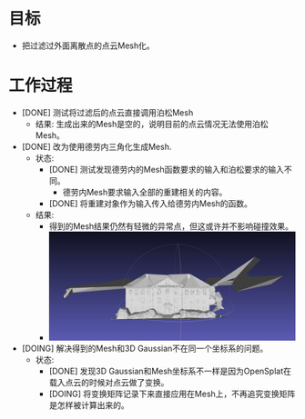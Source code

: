 # 目标
- 把过滤过外面离散点的点云Mesh化。

# 工作过程
- [DONE] 测试将过滤后的点云直接调用泊松Mesh
	- 结果: 生成出来的Mesh是空的，说明目前的点云情况无法使用泊松Mesh。
- [DONE] 改为使用德劳内三角化生成Mesh.
	- 状态:
		- [DONE] 测试发现德劳内的Mesh函数要求的输入和泊松要求的输入不同。
			- 德劳内Mesh要求输入全部的重建相关的内容。
		- [DONE] 将重建对象作为输入传入给德劳内Mesh的函数。
	- 结果:
		- 得到的Mesh结果仍然有轻微的异常点，但这或许并不影响碰撞效果。
		- ![Mesh效果](img1.png)
- [DOING] 解决得到的Mesh和3D Gaussian不在同一个坐标系的问题。
	- 状态:
		- [DONE] 发现3D Gaussian和Mesh坐标系不一样是因为OpenSplat在载入点云的时候对点云做了变换。
		- [DOING] 将变换矩阵记录下来直接应用在Mesh上，不再追究变换矩阵是怎样被计算出来的。
